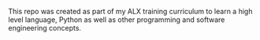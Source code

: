 This repo was created as part of my ALX training curriculum to learn a high level language, Python as well as other programming and software engineering concepts. 